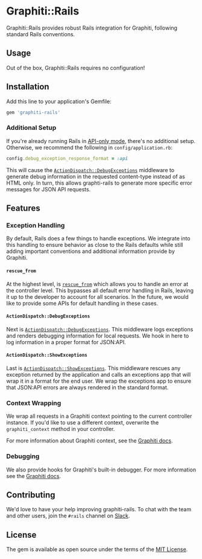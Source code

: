# Graphiti::Rails

Graphiti::Rails provides robust Rails integration for Graphiti, following standard Rails conventions.

## Usage
Out of the box, Graphiti::Rails requires no configuration!

## Installation
Add this line to your application's Gemfile:

```ruby
gem 'graphiti-rails'
```

### Additional Setup

If you're already running Rails in [API-only mode](https://guides.rubyonrails.org/api_app.html#changing-an-existing-application), there's no additional setup. Otherwise, we recommend the following in `config/application.rb`:

```ruby
config.debug_exception_response_format = :api
```

This will cause the [`ActionDispatch::DebugExceptions`][debug-exceptions] middleware to generate debug information in the requested content-type instead of as HTML only. In turn, this allows graphti-rails to generate more specific error messages for JSON API requests.

## Features

### Exception Handling
By default, Rails does a few things to handle exceptions. We integrate into this handling to ensure behavior as close to the Rails defaults while still adding important conventions and additional information provide by Graphiti.

#### `rescue_from`

At the highest level, is [`rescue_from`][rescue-from] which allows you to handle an error at the controller level. This bypasses all default error handling in Rails, leaving it up to the developer to account for all scenarios. In the future, we would like to provide some APIs for default handling in these cases.

#### `ActionDispatch::DebugExceptions`

Next is [`ActionDispatch::DebugExceptions`][debug-exceptions]. This middleware logs exceptions and renders debugging information for local requests. We hook in here to log information in a proper format for JSON:API.

#### `ActionDispatch::ShowExceptions`

Last is [`ActionDispatch::ShowExceptions`][show-exceptions]. This middleware rescues any exception returned by the application and calls an exceptions app that will wrap it in a format for the end user. We wrap the exceptions app to ensure that JSON:API errors are always rendered in the standard format.

### Context Wrapping
We wrap all requests in a Graphiti context pointing to the current controller instance. If you'd like to use a different context, overwrite the `graphiti_context` method in your controller.

For more information about Graphiti context, see the [Graphiti docs][context].

### Debugging
We also provide hooks for Graphiti's built-in debugger. For more information see the [Graphiti docs][debugger].

## Contributing
We'd love to have your help improving graphiti-rails. To chat with the team and other users, join the `#rails` channel on [Slack][slack].

## License
The gem is available as open source under the terms of the [MIT License](https://opensource.org/licenses/MIT).


[debug-exceptions]: https://api.rubyonrails.org/classes/ActionDispatch/DebugExceptions.html
[context]: https://www.graphiti.dev/guides/concepts/resources#context
[debugger]: https://www.graphiti.dev/guides/concepts/debugging#debugger
[rescue-from]: https://api.rubyonrails.org/classes/ActiveSupport/Rescuable/ClassMethods.html#method-i-rescue_from
[show-exceptions]: https://api.rubyonrails.org/classes/ActionDispatch/ShowExceptions.html
[slack]: https://join.slack.com/t/graphiti-api/shared_invite/enQtMjkyMTA3MDgxNTQzLWVkMDM3NTlmNTIwODY2YWFkMGNiNzUzZGMzOTY3YmNmZjBhYzIyZWZlZTk4YmI1YTI0Y2M0OTZmZGYwN2QxZjg
